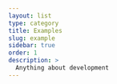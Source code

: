 ```yaml
---
layout: list
type: category
title: Examples
slug: example
sidebar: true
order: 1
description: >
  Anything about development
---
```

